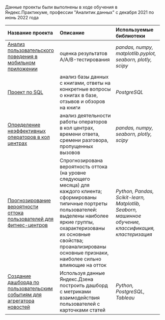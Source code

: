 
Данные проекты были выполнены в ходе обучения в Яндекс.Практикуме, профессии "Аналитик данных" 
с декабря 2021 по июнь 2022 года

| Название проекта | Описание | Используемые библиотеки | 
| :---------------------- | :---------------------- | :---------------------- |
| [Анализ пользовательского поведения в мобильном приложении](https://github.com/Samosveta/Practicum/tree/main/AAB_test) | оценка результатов A/A/B-тестирования | *pandas, numpy, matplotlib.pyplot, seaborn, plotly, scipy* |
| [Проект по SQL](https://github.com/Samosveta/Practicum/tree/main/SQL) | анализ базы данных с книгами, ответы на конкретные вопросы о книгах в базе, отзывов и обзоров на книги | *PostgreSQL*
| [Определение неэффективных операторов в кол центрах](https://github.com/Samosveta/Practicum/tree/main/Telecom) | анализ деятельности работы операторов в кол центрах, времени ответа, сремени разговора, пропущенных вызовов | *pandas, numpy, seaborn, plotly, scipy*
| [Прогнозирование вероятности оттока пользователей для фитнес-центров](https://github.com/Samosveta/Practicum/tree/main/Machine_lerning) |  Спрогнозирована вероятность оттока (на уровне следующего месяца) для каждого клиента; сформированы типичные портреты пользователей: выделены наиболее яркие группы, охарактеризованы их основные свойства; проанализированы основные признаки, наиболее сильно влияющие на отток | *Python, Pandas, Scikit-learn, Matplotlib, Seaborn, машинное обучение, классификация, кластеризация*
| [Создание дашборда по пользовательским событиям для агрегатора новостей](https://github.com/Samosveta/Practicum/tree/main/Tableau) | Используя данные Яндекс.Дзена построить дашборд с метриками взаимодействия пользователей с карточками статей | *Python, PostgreSQL, Tableau*
